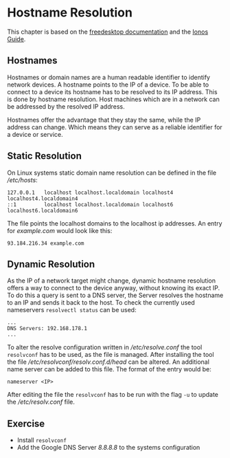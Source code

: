 # Hostname Resolution
This chapter is based on the [freedesktop documentation](https://www.freedesktop.org/software/systemd/man/resolvectl.html) and the [Ionos Guide](https://www.ionos.de/digitalguide/hosting/hosting-technik/hostname/).

## Hostnames
Hostnames or domain names are a human readable identifier to identify network devices. A hostname points to the IP of a device. To be able to connect to a device its hostname has to be resolved to its IP address. This is done by hostname resolution. Host machines which are in a network can be addressed by the resolved IP address. 

Hostnames offer the advantage that they stay the same, while the IP address can change. Which means they can serve as a reliable identifier for a device or service.

## Static Resolution
On Linux systems static domain name resolution can be defined in the file */etc/hosts*:

```
127.0.0.1   localhost localhost.localdomain localhost4 localhost4.localdomain4
::1         localhost localhost.localdomain localhost6 localhost6.localdomain6
```

The file points the localhost domains to the localhost ip addresses.
An entry for *example.com* would look like this:

```
93.184.216.34 example.com
```

## Dynamic Resolution
As the IP of a network target might change, dynamic hostname resolution offers a way to connect to the device anyway, without knowing its exact IP. To do this a query is sent to a DNS server, the Server resolves the hostname to an IP and sends it back to the host.
To check the currently used nameservers `resolvectl status` can be used:

``` 
...
DNS Servers: 192.168.178.1
...
```

To alter the resolve configuration written in */etc/resolve.conf* the tool `resolvconf` has to be used, as the file is managed.
After installing the tool the file */etc/resolvconf/resolv.conf.d/head* can be altered. An additional name server can be added to this file.
The format of the entry would be:

```
nameserver <IP>
```

After editing the file the `resolvconf` has to be run with the flag `-u` to update the */etc/resolv.conf* file.

## Exercise 
- Install `resolvconf`
- Add the Google DNS Server *8.8.8.8* to the systems configuration

